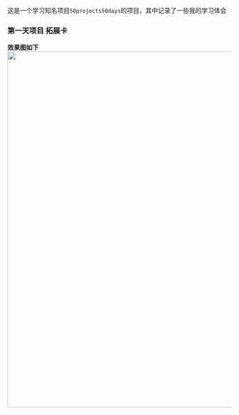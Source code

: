 这是一个学习知名项目`50projects50days`的项目，其中记录了一些我的学习体会

### 第一天项目 拓展卡
**效果图如下**
<img src="/image/1_ExpandingCard.gif" width="800px"/>

